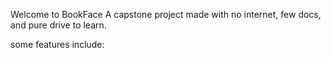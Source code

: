 Welcome to BookFace 
A capstone project made with no internet, few docs, and pure drive to learn.

some features include:
